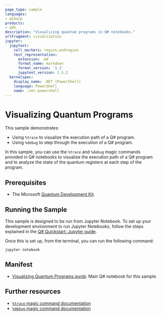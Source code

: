 ```yaml
---
page_type: sample
languages:
- qsharp
products:
- qdk
description: "Visualizing quantum programs in Q# notebooks."
urlFragment: visualization
jupyter:
  jupytext:
    cell_markers: region,endregion
    text_representation:
      extension: .md
      format_name: markdown
      format_version: '1.2'
      jupytext_version: 1.5.2
  kernelspec:
    display_name: .NET (PowerShell)
    language: PowerShell
    name: .net-powershell
---
```


# Visualizing Quantum Programs

This sample demonstrates:

- Using `%trace` to visualize the execution path of a Q# program.
- Using `%debug` to step through the execution of a Q# program.

In this sample, you can use the `%trace` and `%debug` magic commands provided in Q# notebooks to visualize the execution path of a Q# program and to analyze the state of the quantum registers at each step of the program.

## Prerequisites

- The Microsoft [Quantum Development Kit](https://docs.microsoft.com/azure/quantum/install-overview-qdk/).

## Running the Sample

This sample is designed to be run from Jupyter Notebook.
To set up your development environment to run Jupyter Notebooks, follow the steps explained in the [Q# Quickstart: Jupyter guide](https://docs.microsoft.com/azure/quantum/install-jupyter-qkd).

Once this is set up, from the terminal, you can run the following command:

```Command Line
jupyter notebook
```

## Manifest

- [Visualizing Quantum Programs.ipynb](https://github.com/microsoft/Quantum/blob/main/samples/diagnostics/visualization/Visualizing%20Quantum%20Programs.ipynb): Main Q# notebook for this sample.

## Further resources

- [`%trace` magic command documentation](https://docs.microsoft.com/qsharp/api/iqsharp-magic/trace)
- [`%debug` magic command documentation](https://docs.microsoft.com/qsharp/api/iqsharp-magic/debug)
